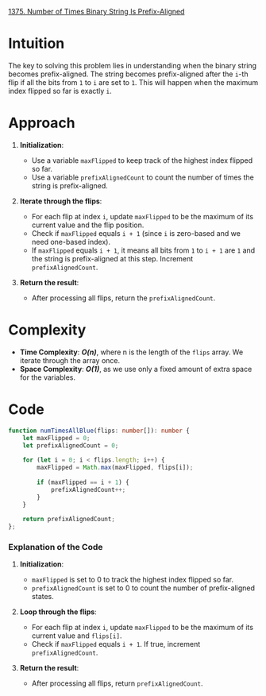 [1375. Number of Times Binary String Is Prefix-Aligned](https://leetcode.com/problems/number-of-times-binary-string-is-prefix-aligned/)

# Intuition
The key to solving this problem lies in understanding when the binary string becomes prefix-aligned. The string becomes prefix-aligned after the `i`-th flip if all the bits from `1` to `i` are set to `1`. This will happen when the maximum index flipped so far is exactly `i`.

# Approach
1. **Initialization**:
   - Use a variable `maxFlipped` to keep track of the highest index flipped so far.
   - Use a variable `prefixAlignedCount` to count the number of times the string is prefix-aligned.

2. **Iterate through the flips**:
   - For each flip at index `i`, update `maxFlipped` to be the maximum of its current value and the flip position.
   - Check if `maxFlipped` equals `i + 1` (since `i` is zero-based and we need one-based index).
   - If `maxFlipped` equals `i + 1`, it means all bits from `1` to `i + 1` are `1` and the string is prefix-aligned at this step. Increment `prefixAlignedCount`.

3. **Return the result**:
   - After processing all flips, return the `prefixAlignedCount`.

# Complexity
- **Time Complexity**: ***O(n)***, where n is the length of the `flips` array. We iterate through the array once.
- **Space Complexity**: ***O(1)***, as we use only a fixed amount of extra space for the variables.

# Code

```typescript
function numTimesAllBlue(flips: number[]): number {
    let maxFlipped = 0;
    let prefixAlignedCount = 0;
    
    for (let i = 0; i < flips.length; i++) {
        maxFlipped = Math.max(maxFlipped, flips[i]);
        
        if (maxFlipped == i + 1) {
            prefixAlignedCount++;
        }
    }
    
    return prefixAlignedCount;
};

```

### Explanation of the Code
1. **Initialization**:
   - `maxFlipped` is set to 0 to track the highest index flipped so far.
   - `prefixAlignedCount` is set to 0 to count the number of prefix-aligned states.

2. **Loop through the flips**:
   - For each flip at index `i`, update `maxFlipped` to be the maximum of its current value and `flips[i]`.
   - Check if `maxFlipped` equals `i + 1`. If true, increment `prefixAlignedCount`.

3. **Return the result**:
   - After processing all flips, return `prefixAlignedCount`.